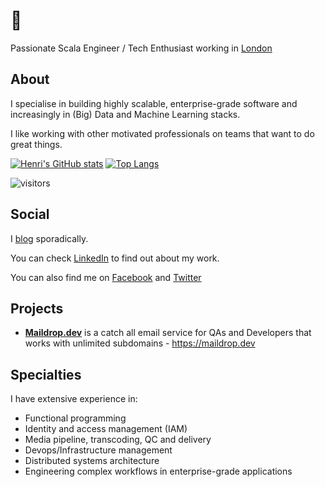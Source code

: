 # :wave:

Passionate Scala Engineer / Tech Enthusiast working in [London](https://goo.gl/maps/pidfad2oo5e6BCX48)

## About

I specialise in building highly scalable, enterprise-grade software and increasingly in (Big) Data and Machine Learning stacks.

I like working with other motivated professionals on teams that want to do great things.

[![Henri's GitHub stats](https://github-readme-stats.vercel.app/api?username=henricook&show_icons=true&hide_border=true&theme=dracula)](https://github.com/anuraghazra/github-readme-stats)
[![Top Langs](https://github-readme-stats.vercel.app/api/top-langs/?username=henricook&hide=ruby,css&theme=dracula&hide_border=true&exclude_repo=crispy-train&layout=compact)](https://github.com/anuraghazra/github-readme-stats)
<br />

![visitors](https://visitor-badge.laobi.icu/badge?page_id=henricook.henricook)
 
## Social

I [blog](https://blog.henricook.com) sporadically.

You can check [LinkedIn](http://www.linkedin.com/in/henricook) to find out about my work.

You can also find me on [Facebook](https://www.facebook.com/henri.cook) and [Twitter](https://www.twitter.com/henricook)

## Projects

- [**Maildrop.dev**](https://maildrop.dev) is a catch all email service for QAs and Developers that works with unlimited subdomains - https://maildrop.dev

## Specialties

I have extensive experience in:

- Functional programming
- Identity and access management (IAM)
- Media pipeline, transcoding, QC and delivery
- Devops/Infrastructure management
- Distributed systems architecture
- Engineering complex workflows in enterprise-grade applications
